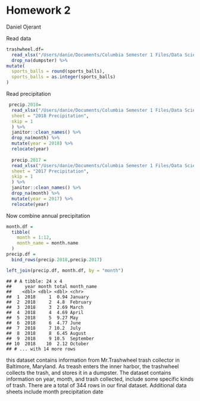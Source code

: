 Homework 2
================
Daniel Ojerant

Read data

``` r
trashwheel.df=
  read_xlsx("/Users/danie/Documents/Columbia Semester 1 Files/Data Science  R Code/Data Wrangling/p8105_hw2_do2381/Trash-Wheel-Collection-Totals-8-6-19.xlsx", range = cell_cols("A:N")) %>% janitor::clean_names() %>% 
  drop_na(dumpster) %>% 
mutate(
  sports_balls = round(sports_balls),
  sports_balls = as.integer(sports_balls)
)
```

Read precipitation

``` r
 precip.2018=
  read_xlsx("/Users/danie/Documents/Columbia Semester 1 Files/Data Science  R Code/Data Wrangling/p8105_hw2_do2381/Trash-Wheel-Collection-Totals-8-6-19.xlsx",
  sheet = "2018 Precipitation",
  skip = 1
  ) %>% 
  janitor::clean_names() %>% 
  drop_na(month) %>% 
  mutate(year = 2018) %>% 
  relocate(year)
  
  precip.2017 =
  read_xlsx("/Users/danie/Documents/Columbia Semester 1 Files/Data Science  R Code/Data Wrangling/p8105_hw2_do2381/Trash-Wheel-Collection-Totals-8-6-19.xlsx",
  sheet = "2017 Precipitation",
  skip = 1
  ) %>% 
  janitor::clean_names() %>% 
  drop_na(month) %>% 
  mutate(year = 2017) %>% 
  relocate(year)
```

Now combine annual precipitation

``` r
month.df =
  tibble(
    month = 1:12,
    month_name = month.name
  )
precip.df =
  bind_rows(precip.2018,precip.2017)

left_join(precip.df, month.df, by = "month")
```

    ## # A tibble: 24 x 4
    ##     year month total month_name
    ##    <dbl> <dbl> <dbl> <chr>     
    ##  1  2018     1  0.94 January   
    ##  2  2018     2  4.8  February  
    ##  3  2018     3  2.69 March     
    ##  4  2018     4  4.69 April     
    ##  5  2018     5  9.27 May       
    ##  6  2018     6  4.77 June      
    ##  7  2018     7 10.2  July      
    ##  8  2018     8  6.45 August    
    ##  9  2018     9 10.5  September 
    ## 10  2018    10  2.12 October   
    ## # ... with 14 more rows

this dataset contains information from Mr.Trashwheel trash collector in
Baltimore, Maryland. As treash enters the inner harbor, the trashwheel
collects the trash, and stores it in a dumpster. The dataset contains
information on year, month, and trash collected, include some specific
kinds of trash. There are a total of 344 rows in our final dataset.
Additional data sheets include month precipitation date
